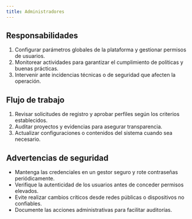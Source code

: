 ```yaml
---
title: Administradores
---
```


## Responsabilidades

1. Configurar parámetros globales de la plataforma y gestionar permisos de usuarios.
2. Monitorear actividades para garantizar el cumplimiento de políticas y buenas prácticas.
3. Intervenir ante incidencias técnicas o de seguridad que afecten la operación.

## Flujo de trabajo

1. Revisar solicitudes de registro y aprobar perfiles según los criterios establecidos.
2. Auditar proyectos y evidencias para asegurar transparencia.
3. Actualizar configuraciones o contenidos del sistema cuando sea necesario.

## Advertencias de seguridad

- Mantenga las credenciales en un gestor seguro y rote contraseñas periódicamente.
- Verifique la autenticidad de los usuarios antes de conceder permisos elevados.
- Evite realizar cambios críticos desde redes públicas o dispositivos no confiables.
- Documente las acciones administrativas para facilitar auditorías.